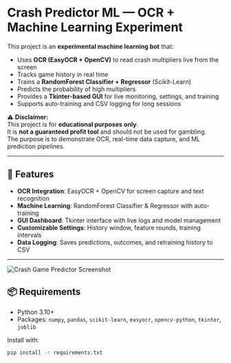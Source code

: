 # Crash Predictor ML — OCR + Machine Learning Experiment

This project is an **experimental machine learning bot** that:
- Uses **OCR (EasyOCR + OpenCV)** to read crash multipliers live from the screen
- Tracks game history in real time
- Trains a **RandomForest Classifier + Regressor** (Scikit-Learn)
- Predicts the probability of high multipliers
- Provides a **Tkinter-based GUI** for live monitoring, settings, and training
- Supports auto-training and CSV logging for long sessions

⚠️ **Disclaimer:**  
This project is for **educational purposes only**.  
It is **not a guaranteed profit tool** and should not be used for gambling.  
The purpose is to demonstrate OCR, real-time data capture, and ML prediction pipelines.

---

## 🚀 Features
- **OCR Integration**: EasyOCR + OpenCV for screen capture and text recognition  
- **Machine Learning**: RandomForest Classifier & Regressor with auto-training  
- **GUI Dashboard**: Tkinter interface with live logs and model management  
- **Customizable Settings**: History window, feature rounds, training intervals  
- **Data Logging**: Saves predictions, outcomes, and retraining history to CSV  

---
![Crash Game Predictor Screenshot](Screenshot_2025-09-21_005641.png)

## 📦 Requirements
- Python 3.10+  
- Packages: `numpy`, `pandas`, `scikit-learn`, `easyocr`, `opencv-python`, `tkinter`, `joblib`  

Install with:
```bash
pip install -r requirements.txt
